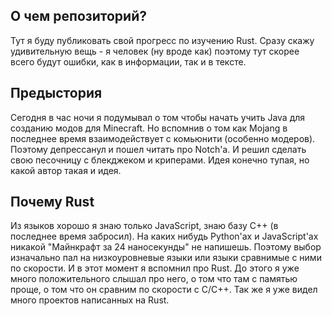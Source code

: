 ## О чем репозиторий?
Тут я буду публиковать свой прогресс по изучению Rust. Сразу скажу удивительную вещь - я человек (ну вроде как) поэтому тут скорее всего будут ошибки, как в информации, так и в тексте.
## Предыстория
Сегодня в час ночи я подумывал о том чтобы начать учить Java для созданию модов для Minecraft. Но вспомнив о том как Mojang в последнее время взаимодействует с комьюнити (особенно модеров). Поэтому депрессанул и пошел читать про Notch'а. И решил сделать свою песочницу с блекджеком и криперами. Идея конечно тупая, но какой автор такая и идея. 
## Почему Rust
Из языков хорошо я знаю только JavaScript, знаю базу C++ (в последнее время забросил). На каких нибудь Python'ах и JavaScript'ах никакой "Майнкрафт за 24 наносекунды" не напишешь. Поэтому выбор изначально пал на низкоуровневые языки или языки сравнимые с ними по скорости. И в этот момент я вспомнил про Rust. До этого я уже много положительного слышал про него, о том что там с памятью проще, о том что он сравним по скорости с C/C++. Так же я уже видел много проектов написанных на Rust.